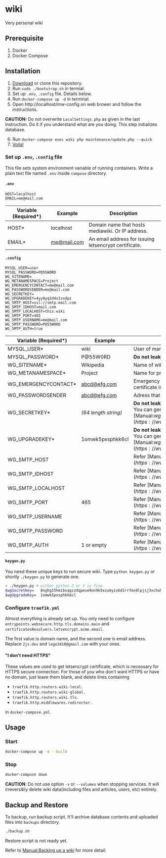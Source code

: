 # wiki

Very personal wiki

## Prerequisite

1. Docker
2. Docker Compose

## Installation

1. [Download](https://github.com/2JS/wiki/archive/master.zip) or clone this repository.
2. Run `sudo ./bootstrap.sh` in termial.
3. Set up `.env`, `.config` file. Details below.
4. Run `docker-compose up -d` in terminal.
5. Open http://localhost/mw-config on web brower and follow the instructions.

**CAUTION:** Do not overwrite `LocalSettings.php` as given in the last instruction. Do it if you understand what are you doing. This step initializes database.

6. Run `docker-compose exec wiki php maintenance/update.php --quick`
7. [Voila!](http://localhost/wiki)

### Set up `.env`, `.config` file

This file sets system environment variable of running containers. Write a plain text file named `.env` inside `compose` directory.

#### `.env`

```
HOST=localhost
EMAIL=me@mail.com
```

| Variable (Required*) | Example     | Description                                           |
| -------------------- | ----------- | ----------------------------------------------------- |
| HOST*                | localhost   | Domain name that hosts mediawiki. Or IP address.      |
| EMAIL*               | me@mail.com | An email address for issuing letsencrypt certificate. |

#### `.config`

```
MYSQL_USER=user
MYSQL_PASSWORD=P@55W0RD
WG_SITENAME=
WG_METANAMESPACE=Project
WG_EMERGENCYCONTACT=me@mail.com
WG_PASSWORDSENDER=me@mail.com
WG_SECRETKEY=
WG_UPGRADEKEY=4yy8yq1d4v1sxdpz
WG_SMTP_HOST=ssl://smtp.mail.com
WG_SMTP_IDHOST=mail.com
WG_SMTP_LOCALHOST=this.wiki
WG_SMTP_PORT=465
WG_SMTP_USERNAME=me@mail.com
WG_SMTP_PASSWORD=P@55W0RD
WG_SMTP_AUTH=true
```

| Variable (Required*) | Example              | Description                                                  |
| -------------------- | -------------------- | ------------------------------------------------------------ |
| MYSQL_USER*          | wiki                 | User of mariadb database.                                    |
| MYSQL_PASSWORD*      | P@55W0RD             | **Do not leak**. Password of corresponding user              |
| WG_SITENAME*         | Wikipedia            | Name of wiki.                                                |
| WG_METANAMESPACE*    | Project              | Name for project namespace                                   |
| WG_EMERGENCYCONTACT* | abcd@efg.com         | Emergency email address. Also used for letsencrypt certificate issuing. |
| WG_PASSWORDSENDER    | abcd@efg.com         | Adress that may send email reset, security alers, etc.       |
| WG_SECRETKEY*        | *(64 length string)* | **Do not leak**. Random 64-character alphanumeric string. You can generate one with `keygen.py`. Refer [Manual:$wgSecretKey](https://www.mediawiki.org/wiki/Manual:$wgSecretKey). |
| WG_UPGRADEKEY*       | 1omwk5pxsphkk6cl     | **Do not leak**. Random 16-character alphanumeric string. You can generate one with `keygen.py`. Refer [Manual:$wgUpgradeKey](https://www.mediawiki.org/wiki/Manual:$wgUpgradeKey) |
| WG_SMTP_HOST         |                      | Refer [Manual:$wgSMTP](https://www.mediawiki.org/wiki/Manual:$wgSMTP) |
| WG_SMTP_IDHOST       |                      | Refer [Manual:$wgSMTP](https://www.mediawiki.org/wiki/Manual:$wgSMTP) |
| WG_SMTP_LOCALHOST    |                      | Refer [Manual:$wgSMTP](https://www.mediawiki.org/wiki/Manual:$wgSMTP) |
| WG_SMTP_PORT         | 465                  | Refer [Manual:$wgSMTP](https://www.mediawiki.org/wiki/Manual:$wgSMTP) |
| WG_SMTP_USERNAME     |                      | Refer [Manual:$wgSMTP](https://www.mediawiki.org/wiki/Manual:$wgSMTP) |
| WG_SMTP_PASSWORD     |                      | Refer [Manual:$wgSMTP](https://www.mediawiki.org/wiki/Manual:$wgSMTP) |
| WG_SMTP_AUTH         | 1 or empty           | Refer [Manual:$wgSMTP](https://www.mediawiki.org/wiki/Manual:$wgSMTP) |

#### `keygen.py`

You need these unique keys to run secure wiki. Type `python keygen.py` or shortly `./keygen.py` to generate one.

```bash
> ./keygen.py # either python 2 or 3 is fine.
$wgSecretKey=   8nghg15hmibsqqzzdqpeue9on9k5ezumyis6d1rrfmx8lpjsj3xchohwhx5gb4jo
$wgUpgradeKey=  1omwk5pxsphkk6cl
```

### Configure `traefik.yml`

Almost everything is already set up. You only need to configure `entrypoints.websecure.http.tls.domains.main` and `certificatesResolvers.letsencrypt.acme.email`.

The first value is domain name, and the second one is email address. Replace `2js.dev` and `lego3410@gmail.com` with your ones.

#### "I don't need HTTPS"

These values are used to get letsencrypt certificate, which is necessary for HTTPS secure connection. For those of you who don't want HTTPS or have no domain, just leave them blank, and delete lines containing

* `traefik.http.routers.wiki-local.`
* `traefik.http.routers.wiki-global.`
* `traefik.http.routers.wiki.tls.`
* `traefik.http.middlewares.redirector.`

in `docker-compose.yml`.

## Usage

### Start

```bash
docker-compose up -d --build
```

### Stop

```bash
docker-compose down
```

**CAUTION**: Do not use option `-v` or `--volumes` when stopping services. It will irreversibly delete wiki data(including files and articles, users, etc) entirely.

## Backup and Restore

To backup, run backup script. It'll archive database contents and uploaded files into `backups` directory.

```bash
./backup.sh
```

Restore script is not ready yet.

Refer to [Manual:Backing up a wiki](https://mediawiki.org/wiki/Manual:Backing_up_a_wiki) for more detail.